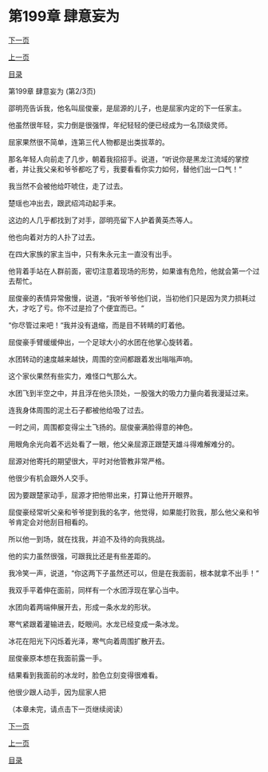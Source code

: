 <h1>第199章   肆意妄为</h1>
            <div><p><a href="./596_%E7%AC%AC199%E7%AB%A0_%E8%82%86%E6%84%8F%E5%A6%84%E4%B8%BA.md">下一页</a></p><p><a href="./594_%E7%AC%AC199%E7%AB%A0_%E8%82%86%E6%84%8F%E5%A6%84%E4%B8%BA.md">上一页</a></p><p><a href="../">目录</a></p></div>
            <div><p>第199章   肆意妄为 (第2/3页)</p><p>邵明亮告诉我，他名叫屈俊豪，是屈源的儿子，也是屈家内定的下一任家主。</p><p>他虽然很年轻，实力倒是很强悍，年纪轻轻的便已经成为一名顶级灵师。</p><p>屈家果然很不简单，连第三代人物都是出类拔萃的。</p><p>那名年轻人向前走了几步，朝着我招招手。说道，“听说你是黑龙江流域的掌控者，并让我父亲和爷爷都吃了亏，我要看看你实力如何，替他们出一口气！“</p><p>我当然不会被他给吓唬住，走了过去。</p><p>楚瑶也冲出去，跟武绍鸿动起手来。</p><p>这边的人几乎都找到了对手，邵明亮留下人护着黄英杰等人。</p><p>他也向着对方的人扑了过去。</p><p>在四大家族的家主当中，只有朱永元主一直没有出手。</p><p>他背着手站在人群前面，密切注意着现场的形势，如果谁有危险，他就会第一个过去帮忙。</p><p>屈俊豪的表情异常傲慢，说道，“我听爷爷他们说，当初他们只是因为灵力损耗过大，才吃了亏。你不过是捡了个便宜而已。“</p><p>“你尽管过来吧！“我并没有退缩，而是目不转睛的盯着他。</p><p>屈俊豪手臂缓缓伸出，一个足球大小的水团在他掌心旋转着。</p><p>水团转动的速度越来越快，周围的空间都跟着发出嗡嗡声响。</p><p>这个家伙果然有些实力，难怪口气那么大。</p><p>水团飞到半空之中，并且浮在他头顶处，一股强大的吸力力量向着我漫延过来。</p><p>连我身体周围的泥土石子都被他给吸了过去。</p><p>一时之间，周围都变得尘土飞扬的。屈俊豪满脸得意的神色。</p><p>用眼角余光向着不远处看了一眼，他父亲屈源正跟楚天雄斗得难解难分的。</p><p>屈源对他寄托的期望很大，平时对他管教非常严格。</p><p>他很少有机会跟外人交手。</p><p>因为要跟楚家动手，屈源才把他带出来，打算让他开开眼界。</p><p>屈俊豪经常听父亲和爷爷提到我的名字，他觉得，如果能打败我，那么他父亲和爷爷肯定会对他刮目相看的。</p><p>所以他一到场，就在找我，并迫不及待的向我挑战。</p><p>他的实力虽然很强，可跟我比还是有些差距的。</p><p>我冷笑一声，说道，“你这两下子虽然还可以，但是在我面前，根本就拿不出手！“</p><p>我双手平着伸在面前，同样有一个水团浮现在掌心当中。</p><p>水团向着两端伸展开去，形成一条水龙的形状。</p><p>寒气紧跟着灌输进去，眨眼间。水龙已经变成一条冰龙。</p><p>冰花在阳光下闪烁着光泽，寒气向着周围扩散开去。</p><p>屈俊豪原本想在我面前露一手。</p><p>结果看到我面前的冰龙时，脸色立刻变得很难看。</p><p>他很少跟人动手，因为屈家人把</p><p>（本章未完，请点击下一页继续阅读）</p></div>
            <div><p><a href="./596_%E7%AC%AC199%E7%AB%A0_%E8%82%86%E6%84%8F%E5%A6%84%E4%B8%BA.md">下一页</a></p><p><a href="./594_%E7%AC%AC199%E7%AB%A0_%E8%82%86%E6%84%8F%E5%A6%84%E4%B8%BA.md">上一页</a></p><p><a href="../">目录</a></p></div>